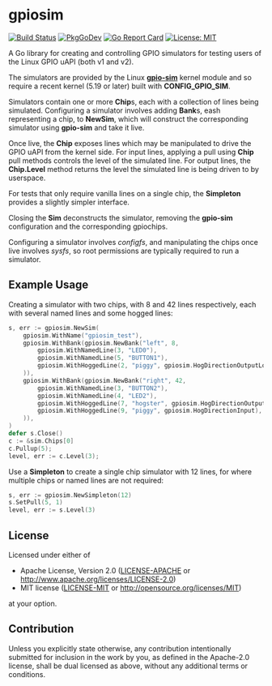 <!--
SPDX-FileCopyrightText: 2023 Kent Gibson <warthog618@gmail.com>

SPDX-License-Identifier: CC0-1.0
-->
# gpiosim

[![Build Status](https://img.shields.io/github/actions/workflow/status/warthog618/go-gpiosim/go.yml?logo=github&branch=master)](https://github.com/warthog618/go-gpiosim/actions/workflows/go.yml)
[![PkgGoDev](https://pkg.go.dev/badge/github.com/warthog618/go-gpiosim)](https://pkg.go.dev/github.com/warthog618/go-gpiosim)
[![Go Report Card](https://goreportcard.com/badge/github.com/warthog618/go-gpiosim)](https://goreportcard.com/report/github.com/warthog618/go-gpiosim)
[![License: MIT](https://img.shields.io/badge/License-MIT-yellow.svg)](https://github.com/warthog618/go-gpiosim/blob/master/LICENSE)

A Go library for creating and controlling GPIO simulators for testing users of
the Linux GPIO uAPI (both v1 and v2).

The simulators are provided by the Linux [**gpio-sim**](https://www.kernel.org/doc/html/latest/admin-guide/gpio/gpio-sim.html) kernel module and so require a
recent kernel (5.19 or later) built with **CONFIG_GPIO_SIM**.

Simulators contain one or more **Chip**s, each with a collection of lines being
simulated. Configuring a simulator involves adding **Bank**s, eash representing a
chip, to **NewSim**, which will construct the corresponding simulator using
**gpio-sim** and take it live.

Once live, the **Chip** exposes lines which may be manipulated to drive the
GPIO uAPI from the kernel side.
For input lines, applying a pull using **Chip** pull methods controls the level
of the simulated line.  For output lines, the **Chip.Level** method returns
the level the simulated line is being driven to by userspace.

For tests that only require vanilla lines on a single chip, the **Simpleton**
provides a slightly simpler interface.

Closing the **Sim** deconstructs the simulator, removing the **gpio-sim**
configuration and the corresponding gpiochips.

Configuring a simulator involves *configfs*, and manipulating the chips once live
involves *sysfs*, so root permissions are typically required to run a simulator.

## Example Usage

Creating a simulator with two chips, with 8 and 42 lines respectively, each with
several named lines and some hogged lines:

```go
s, err := gpiosim.NewSim(
	gpiosim.WithName("gpiosim_test"),
	gpiosim.WithBank(gpiosim.NewBank("left", 8,
		gpiosim.WithNamedLine(3, "LED0"),
		gpiosim.WithNamedLine(5, "BUTTON1"),
		gpiosim.WithHoggedLine(2, "piggy", gpiosim.HogDirectionOutputLow),
	)),
	gpiosim.WithBank(gpiosim.NewBank("right", 42,
		gpiosim.WithNamedLine(3, "BUTTON2"),
		gpiosim.WithNamedLine(4, "LED2"),
		gpiosim.WithHoggedLine(7, "hogster", gpiosim.HogDirectionOutputHigh),
		gpiosim.WithHoggedLine(9, "piggy", gpiosim.HogDirectionInput),
	)),
)
defer s.Close()
c := &sim.Chips[0]
c.Pullup(5);
level, err := c.Level(3);
```

Use a **Simpleton** to create a single chip simulator with 12 lines, for where multiple chips or
named lines are not required:

```go
s, err := gpiosim.NewSimpleton(12)
s.SetPull(5, 1)
level, err := s.Level(3)
```

## License

Licensed under either of

- Apache License, Version 2.0 ([LICENSE-APACHE](https://github.com/warthog618/go-gpiosim/blob/master/LICENSES/Apache-2.0.txt) or
  <http://www.apache.org/licenses/LICENSE-2.0>)
- MIT license ([LICENSE-MIT](https://github.com/warthog618/go-gpiosim/blob/master/LICENSES/MIT.txt) or <http://opensource.org/licenses/MIT>)

at your option.

## Contribution

Unless you explicitly state otherwise, any contribution intentionally submitted
for inclusion in the work by you, as defined in the Apache-2.0 license, shall be
dual licensed as above, without any additional terms or conditions.
